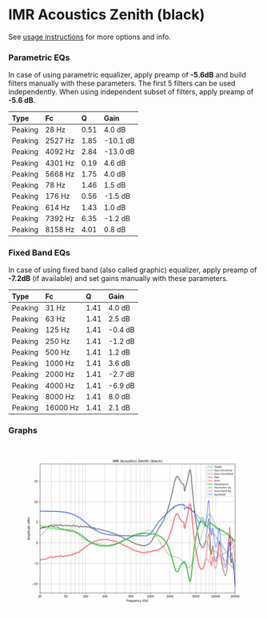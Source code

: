 # IMR Acoustics Zenith (black)
See [usage instructions](https://github.com/jaakkopasanen/AutoEq#usage) for more options and info.

### Parametric EQs
In case of using parametric equalizer, apply preamp of **-5.6dB** and build filters manually
with these parameters. The first 5 filters can be used independently.
When using independent subset of filters, apply preamp of **-5.6 dB**.

| Type    | Fc      |    Q | Gain     |
|:--------|:--------|:-----|:---------|
| Peaking | 28 Hz   | 0.51 | 4.0 dB   |
| Peaking | 2527 Hz | 1.85 | -10.1 dB |
| Peaking | 4092 Hz | 2.84 | -13.0 dB |
| Peaking | 4301 Hz | 0.19 | 4.6 dB   |
| Peaking | 5668 Hz | 1.75 | 4.0 dB   |
| Peaking | 78 Hz   | 1.46 | 1.5 dB   |
| Peaking | 176 Hz  | 0.56 | -1.5 dB  |
| Peaking | 614 Hz  | 1.43 | 1.0 dB   |
| Peaking | 7392 Hz | 6.35 | -1.2 dB  |
| Peaking | 8158 Hz | 4.01 | 0.8 dB   |

### Fixed Band EQs
In case of using fixed band (also called graphic) equalizer, apply preamp of **-7.2dB**
(if available) and set gains manually with these parameters.

| Type    | Fc       |    Q | Gain    |
|:--------|:---------|:-----|:--------|
| Peaking | 31 Hz    | 1.41 | 4.0 dB  |
| Peaking | 63 Hz    | 1.41 | 2.5 dB  |
| Peaking | 125 Hz   | 1.41 | -0.4 dB |
| Peaking | 250 Hz   | 1.41 | -1.2 dB |
| Peaking | 500 Hz   | 1.41 | 1.2 dB  |
| Peaking | 1000 Hz  | 1.41 | 3.6 dB  |
| Peaking | 2000 Hz  | 1.41 | -2.7 dB |
| Peaking | 4000 Hz  | 1.41 | -6.9 dB |
| Peaking | 8000 Hz  | 1.41 | 8.0 dB  |
| Peaking | 16000 Hz | 1.41 | 2.1 dB  |

### Graphs
![](./IMR%20Acoustics%20Zenith%20(black).png)